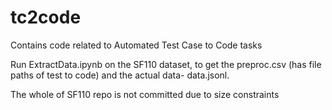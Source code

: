 # tc2code
Contains code related to Automated Test Case to Code tasks

Run ExtractData.ipynb on the SF110 dataset, to get the preproc.csv (has file paths of test to code) and the actual data- data.jsonl. 

The whole of SF110 repo is not committed due to size constraints